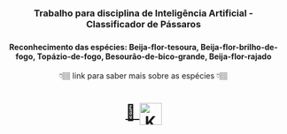 <h3 align="center">Trabalho para disciplina de Inteligência Artificial - Classificador de Pássaros<h3>
<h4 align="center">Reconhecimento das espécies: Beija-flor-tesoura, Beija-flor-brilho-de-fogo, Topázio-de-fogo, Besourão-de-bico-grande, Beija-flor-rajado</h4>
 <p align="center"> 👇🏽 link para saber mais sobre as espécies 👇🏽</p>
 <h1 align="center">
    <a href="https://g1.globo.com/sp/campinas-regiao/terra-da-gente/noticia/2021/02/08/gigantes-colibris-conheca-cinco-beija-flores-que-estao-entre-os-maiores-do-brasil.ghtml">🔗  <img align="center" alt="Kaue-Logo" height="40" width="40" src="https://user-images.githubusercontent.com/61990018/154543382-d47d0e08-2452-4530-b1d7-e177dd418b63.png">
  </a>
</h1>
